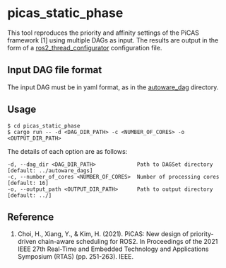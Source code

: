 # picas_static_phase

This tool reproduces the priority and affinity settings of the PiCAS framework [1] using multiple DAGs as input. The results are output in the form of a [ros2_thread_configurator](https://github.com/sykwer/ros2_thread_configurator) configuration file.

## Input DAG file format
The input DAG must be in yaml format, as in the [autoware_dag](https://github.com/atsushi421/picas_static_phase/tree/main/autoware_dags) directory.

## Usage

```
$ cd picas_static_phase
$ cargo run -- -d <DAG_DIR_PATH> -c <NUMBER_OF_CORES> -o <OUTPUT_DIR_PATH>
```

The details of each option are as follows:

```
-d, --dag_dir <DAG_DIR_PATH>             Path to DAGSet directory [default: ../autoware_dags]
-c, --number_of_cores <NUMBER_OF_CORES>  Number of processing cores [default: 16]
-o, --output_path <OUTPUT_DIR_PATH>      Path to output directory [default: ../]
```

## Reference
1. Choi, H., Xiang, Y., & Kim, H. (2021). PiCAS: New design of priority-driven chain-aware scheduling for ROS2. In Proceedings of the 2021 IEEE 27th Real-Time and Embedded Technology and Applications Symposium (RTAS) (pp. 251-263). IEEE.
